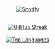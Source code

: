 &nbsp;<div align="center">
  [![Spotify](https://novatorem.vercel.app/api/spotify?background_color=0d1117&border_color=ffffff)](https://open.spotify.com/user/omnitenebris)
</div>
<br/>
<div align="center">
    <a href="https://git.io/streak-stats">
        <img src="https://github-readme-streak-stats.herokuapp.com?user=TiavinaCyri&theme=react&hide_border=true&mode=private&fire=FFA500&ring=DD2727&currStreakNum=FFA500&sideNums=FFA500&currStreakLabel=FFA500&sideLabels=FFA500&dates=FFA500" alt="GitHub Streak" />
    </a>
</div>
<br/>
<div align="center">
    <a href="https://github.com/TiavinaCyri">
    <img src="https://github-readme-stats.vercel.app/api/top-langs/?username=TiavinaCyri&layout=compact&theme=vision-friendly-dark" alt="Top Languages" />
    </a>
</div>